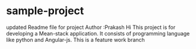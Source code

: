 # sample-project

updated Readme file for project
Author :Prakash
Hi This project is for developing a Mean-stack application.
It consists of programming language like python and Angular-js.
This is a feature work branch
